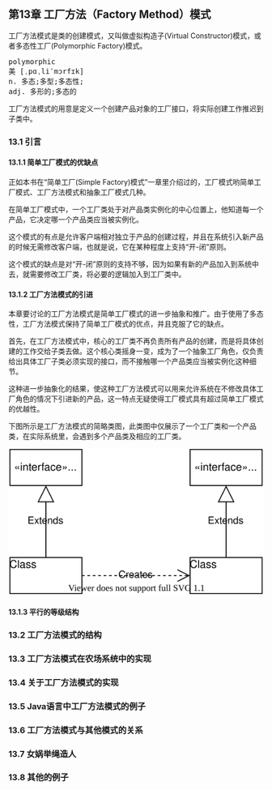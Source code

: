 ## 第13章 工厂方法（Factory Method）模式

<p>工厂方法模式是类的创建模式，又叫做虚拟构造子(Virtual Constructor)模式，或者多态性工厂(Polymorphic Factory)模式。</p>

<pre>
polymorphic
美 [ˌpɑˌliˈmɔrfɪk]  
n. 多态;多型;多态性;
adj. 多形的;多态的
</pre>

<p>工厂方法模式的用意是定义一个创建产品对象的工厂接口，将实际创建工作推迟到子类中。</p>

### 13.1 引言

#### 13.1.1 简单工厂模式的优缺点

<p>正如本书在“简单工厂(Simple Factory)模式”一章里介绍过的，工厂模式哟简单工厂模式、工厂方法模式和抽象工厂模式几种。</p>
<p>在简单工厂模式中，一个工厂类处于对产品类实例化的中心位置上，他知道每一个产品，它决定哪一个产品类应当被实例化。</p>
<p>这个模式的有点是允许客户端相对独立于产品的创建过程，并且在系统引入新产品的时候无需修改客户端，也就是说，它在某种程度上支持“开-闭”原则。</p>
<p>这个模式的缺点是对“开-闭”原则的支持不够，因为如果有新的产品加入到系统中去，就需要修改工厂类，将必要的逻辑加入到工厂类中。</p>

#### 13.1.2 工厂方法模式的引进

<p>本章要讨论的工厂方法模式是简单工厂模式的进一步抽象和推广。由于使用了多态性，工厂方法模式保持了简单工厂模式的优点，并且克服了它的缺点。</p>
<p>首先，在工厂方法模式中，核心的工厂类不再负责所有产品的创建，而是将具体创建的工作交给子类去做。这个核心类摇身一变，成为了一个抽象工厂角色，仅负责给出具体工厂子类必须实现的接口，而不接触哪一个产品类应当被实例化这种细节。</p>
<p>这种进一步抽象化的结果，使这种工厂方法模式可以用来允许系统在不修改具体工厂角色的情况下引进新的产品，这一特点无疑使得工厂模式具有超过简单工厂模式的优越性。</p>
<p>下图所示是工厂方法模式的简略类图，此类图中仅展示了一个工厂类和一个产品类，在实际系统里，会遇到多个产品类及相应的工厂类。</p>

<img src="./image/13.01.001.svg"/>

#### 13.1.3 平行的等级结构

<p></p>
<p></p>
<p></p>
<p></p>
<p></p>

### 13.2 工厂方法模式的结构

<p></p>
<p></p>
<p></p>
<p></p>
<p></p>

### 13.3 工厂方法模式在农场系统中的实现

<p></p>
<p></p>
<p></p>
<p></p>
<p></p>

### 13.4 关于工厂方法模式的实现

<p></p>
<p></p>
<p></p>
<p></p>
<p></p>

### 13.5 Java语言中工厂方法模式的例子

<p></p>
<p></p>
<p></p>
<p></p>
<p></p>

### 13.6 工厂方法模式与其他模式的关系

<p></p>
<p></p>
<p></p>
<p></p>
<p></p>

### 13.7 女娲举绳造人

<p></p>
<p></p>
<p></p>
<p></p>
<p></p>

### 13.8 其他的例子

<p></p>
<p></p>
<p></p>
<p></p>
<p></p>


